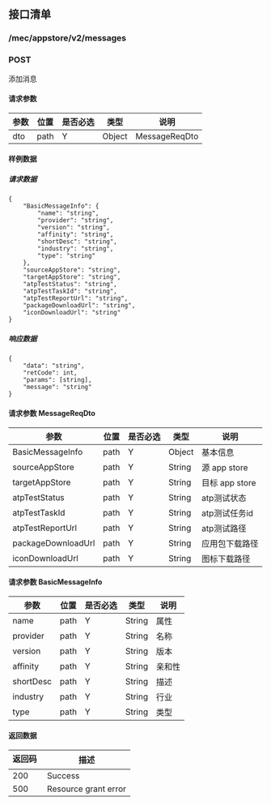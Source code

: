 ## 接口清单

### /mec/appstore/v2/messages
###  POST
添加消息
#### 请求参数
|参数 |位置 | 是否必选 | 类型 |说明|
|-----|-----|----|------|-----|
|dto | path |Y| Object | MessageReqDto |

#### 样例数据
##### 请求数据
    {
    	"BasicMessageInfo": {
    		"name": "string",
    		"provider": "string",
    		"version": "string",
    		"affinity": "string",
    		"shortDesc": "string",
    		"industry": "string",
    		"type": "string"
    	},
    	"sourceAppStore": "string",
    	"targetAppStore": "string",
    	"atpTestStatus": "string",
    	"atpTestTaskId": "string",
    	"atpTestReportUrl": "string",
    	"packageDownloadUrl": "string",
    	"iconDownloadUrl": "string"
    }
##### 响应数据
    {
    	"data": "string",
    	"retCode": int,
    	"params": [string],
    	"message": "string"
    }


#### 请求参数 MessageReqDto
|参数 |位置 | 是否必选 | 类型 |说明|
|-----|-----|----|------|-----|
|BasicMessageInfo | path |Y| Object | 基本信息 |
|sourceAppStore | path |Y| String | 源 app store |
|targetAppStore | path |Y| String | 目标 app store |
|atpTestStatus | path |Y| String | atp测试状态 |
|atpTestTaskId | path |Y| String | atp测试任务id |
|atpTestReportUrl | path |Y| String | atp测试路径 |
|packageDownloadUrl | path |Y| String | 应用包下载路径 |
|iconDownloadUrl | path |Y| String | 图标下载路径 |

#### 请求参数 BasicMessageInfo
|参数 |位置 | 是否必选 | 类型 |说明|
|-----|-----|----|------|-----|
|name | path |Y| String | 属性 |
|provider | path |Y| String | 名称 |
|version | path |Y| String | 版本 |
|affinity | path |Y| String | 亲和性 |
|shortDesc | path |Y| String | 描述 |
|industry | path |Y| String | 行业 |
|type | path |Y| String | 类型 |


#### 返回数据
|返回码  |描述|
|-----|-----|
|200 | Success |
|500 | Resource grant error |